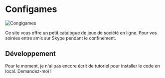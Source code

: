 # Configames

![Congigames](TODO "Configames")

Ce site vous offre un petit catalogue de jeux de société en ligne. Pour vos soirées entre amis sur Skype pendant le confinement.

## Développement

Pour le moment, je n'ai pas encore écrit de tutoriel pour installer le code en local. Demandez-moi !
